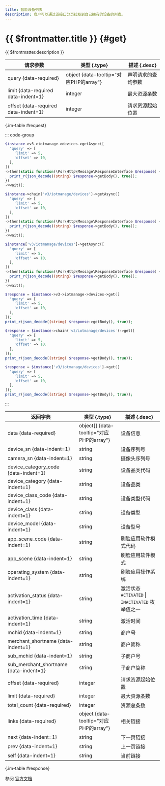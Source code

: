 ```yaml
---
title: 智能设备列表
description: 商户可以通过该接口分页拉取到自己拥有的设备的列表。
---
```


# {{ $frontmatter.title }} {#get}

{{ $frontmatter.description }}

| 请求参数 | 类型 {.type} | 描述 {.desc}
| --- | --- | ---
| query {data-required} | object {data-tooltip="对应PHP的array"} | 声明请求的查询参数
| limit {data-required data-indent=1} | integer | 最大资源条数
| offset {data-required data-indent=1} | integer | 请求资源起始位置

{.im-table #request}

::: code-group

```php [异步纯链式]
$instance->v3->iotmanage->devices->getAsync([
  'query' => [
    'limit' => 5,
    'offset' => 10,
  ],
])
->then(static function(\Psr\Http\Message\ResponseInterface $response) {
  print_r(json_decode((string) $response->getBody(), true));
})
->wait();
```

```php [异步声明式]
$instance->chain('v3/iotmanage/devices')->getAsync([
  'query' => [
    'limit' => 5,
    'offset' => 10,
  ],
])
->then(static function(\Psr\Http\Message\ResponseInterface $response) {
  print_r(json_decode((string) $response->getBody(), true));
})
->wait();
```

```php [异步属性式]
$instance['v3/iotmanage/devices']->getAsync([
  'query' => [
    'limit' => 5,
    'offset' => 10,
  ],
])
->then(static function(\Psr\Http\Message\ResponseInterface $response) {
  print_r(json_decode((string) $response->getBody(), true));
})
->wait();
```

```php [同步纯链式]
$response = $instance->v3->iotmanage->devices->get([
  'query' => [
    'limit' => 5,
    'offset' => 10,
  ],
]);
print_r(json_decode((string) $response->getBody(), true));
```

```php [同步声明式]
$response = $instance->chain('v3/iotmanage/devices')->get([
  'query' => [
    'limit' => 5,
    'offset' => 10,
  ],
]);
print_r(json_decode((string) $response->getBody(), true));
```

```php [同步属性式]
$response = $instance['v3/iotmanage/devices']->get([
  'query' => [
    'limit' => 5,
    'offset' => 10,
  ],
]);
print_r(json_decode((string) $response->getBody(), true));
```

:::

| 返回字典 | 类型 {.type} | 描述 {.desc}
| --- | --- | ---
| data {data-required} | object[] {data-tooltip="对应PHP的array"} | 设备信息
| device_sn {data-indent=1} | string | 设备序列号
| camera_sn {data-indent=1} | string | 摄像头序列号
| device_category_code {data-indent=1} | string | 设备品类代码
| device_category {data-indent=1} | string | 设备品类
| device_class_code {data-indent=1} | string | 设备类型代码
| device_class {data-indent=1} | string | 设备类型
| device_model {data-indent=1} | string | 设备型号
| app_scene_code {data-indent=1} | string | 刷脸应用软件模式代码
| app_scene {data-indent=1} | string | 刷脸应用软件模式
| operating_system {data-indent=1} | string | 刷脸应用操作系统
| activation_status {data-indent=1} | string | 激活状态<br/>`ACTIVATED` \| `INACTIVATED` 枚举值之一
| activation_time {data-indent=1} | string | 激活时间
| mchid {data-indent=1} | string | 商户号
| merchant_shortname {data-indent=1} | string | 商户简称
| sub_mchid {data-indent=1} | string | 子商户号
| sub_merchant_shortname {data-indent=1} | string | 子商户简称
| offset {data-required} | integer | 请求资源起始位置
| limit {data-required} | integer | 最大资源条数
| total_count {data-required} | integer | 资源总条数
| links {data-required} | object {data-tooltip="对应PHP的array"} | 相关链接
| next {data-indent=1} | string | 下一页链接
| prev {data-indent=1} | string | 上一页链接
| self {data-indent=1} | string | 当前链接

{.im-table #response}

参阅 [官方文档](https://pay.weixin.qq.com/wiki/doc/wxfacepay/develop/point/iotmanage-devices.html)
